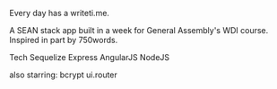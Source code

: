 Every day has a writeti.me.

A SEAN stack app built in a week for General Assembly's WDI course. Inspired in part by 750words.

Tech
Sequelize
Express
AngularJS
NodeJS

also starring: 
bcrypt
ui.router